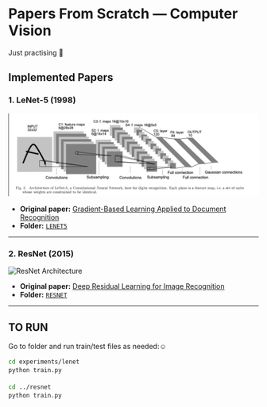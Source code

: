 # Papers From Scratch — Computer Vision 

Just practising 🎀


##  Implemented Papers

### 1. LeNet-5 (1998)

![LeNet-5 Architecture](assets/lenet/lenet_arch.png) <!-- Replace with actual image path -->

- **Original paper:** [Gradient-Based Learning Applied to Document Recognition](http://vision.stanford.edu/cs598_spring07/papers/Lecun98.pdf)
- **Folder:** [`LENET5`](LENET5)

---

### 2. ResNet (2015)

![ResNet Architecture](assets/resnet/resnet_architecture.png) <!-- Replace with actual image path -->

- **Original paper:** [Deep Residual Learning for Image Recognition](https://arxiv.org/abs/1512.03385)
- **Folder:** [`RESNET`](RESNET)

---

## TO RUN
Go to folder and run train/test files as needed:☺

```bash
cd experiments/lenet
python train.py

cd ../resnet
python train.py

